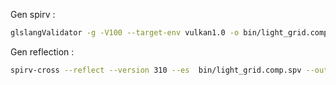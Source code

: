 Gen spirv :

```` bash
glslangValidator -g -V100 --target-env vulkan1.0 -o bin/light_grid.comp.spv light_grid.comp

````

Gen reflection :

```` bash
spirv-cross --reflect --version 310 --es  bin/light_grid.comp.spv --output bin/light_grid.comp.ref
````

